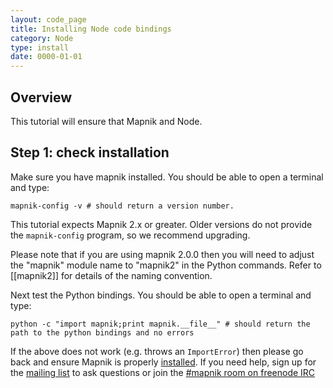 ```yaml
---
layout: code_page
title: Installing Node code bindings
category: Node
type: install
date: 0000-01-01
---
```


## Overview

This tutorial will ensure that Mapnik and Node.

## Step 1: check installation 

Make sure you have mapnik installed. You should be able to open a terminal and type:

    mapnik-config -v # should return a version number.

This tutorial expects Mapnik 2.x or greater. Older versions do not provide the `mapnik-config` program, so we recommend upgrading.


Please note that if you are using mapnik 2.0.0 then you will need to adjust the "mapnik" module name to "mapnik2" in the Python commands. Refer to [[mapnik2]] for details of the naming convention.



Next test the Python bindings. You should be able to open a terminal and type:

    python -c "import mapnik;print mapnik.__file__" # should return the path to the python bindings and no errors

If the above does not work (e.g. throws an `ImportError`) then please go back and ensure Mapnik is properly [installed](Mapnik-Installation). If you need help, sign up for the [mailing list](http://mapnik.org/contact/) to ask questions or join the [#mapnik room on freenode IRC](irc://irc.freenode.net/mapnik)
